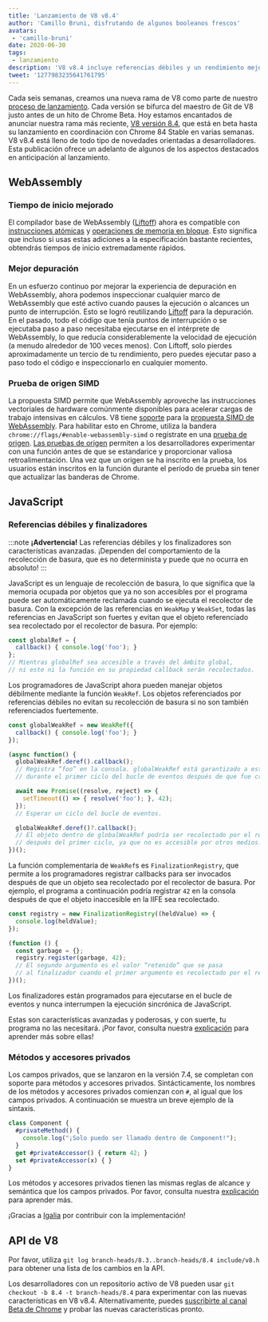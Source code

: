 ```yaml
---
title: 'Lanzamiento de V8 v8.4'
author: 'Camillo Bruni, disfrutando de algunos booleanos frescos'
avatars:
 - 'camillo-bruni'
date: 2020-06-30
tags:
 - lanzamiento
description: 'V8 v8.4 incluye referencias débiles y un rendimiento mejorado de WebAssembly.'
tweet: '1277983235641761795'
---
```

Cada seis semanas, creamos una nueva rama de V8 como parte de nuestro [proceso de lanzamiento](https://v8.dev/docs/release-process). Cada versión se bifurca del maestro de Git de V8 justo antes de un hito de Chrome Beta. Hoy estamos encantados de anunciar nuestra rama más reciente, [V8 versión 8.4](https://chromium.googlesource.com/v8/v8.git/+log/branch-heads/8.4), que está en beta hasta su lanzamiento en coordinación con Chrome 84 Stable en varias semanas. V8 v8.4 está lleno de todo tipo de novedades orientadas a desarrolladores. Esta publicación ofrece un adelanto de algunos de los aspectos destacados en anticipación al lanzamiento.

<!--truncate-->
## WebAssembly

### Tiempo de inicio mejorado

El compilador base de WebAssembly ([Liftoff](https://v8.dev/blog/liftoff)) ahora es compatible con [instrucciones atómicas](https://github.com/WebAssembly/threads) y [operaciones de memoria en bloque](https://github.com/WebAssembly/bulk-memory-operations). Esto significa que incluso si usas estas adiciones a la especificación bastante recientes, obtendrás tiempos de inicio extremadamente rápidos.

### Mejor depuración

En un esfuerzo continuo por mejorar la experiencia de depuración en WebAssembly, ahora podemos inspeccionar cualquier marco de WebAssembly que esté activo cuando pauses la ejecución o alcances un punto de interrupción.
Esto se logró reutilizando [Liftoff](https://v8.dev/blog/liftoff) para la depuración. En el pasado, todo el código que tenía puntos de interrupción o se ejecutaba paso a paso necesitaba ejecutarse en el intérprete de WebAssembly, lo que reducía considerablemente la velocidad de ejecución (a menudo alrededor de 100 veces menos). Con Liftoff, solo pierdes aproximadamente un tercio de tu rendimiento, pero puedes ejecutar paso a paso todo el código e inspeccionarlo en cualquier momento.

### Prueba de origen SIMD

La propuesta SIMD permite que WebAssembly aproveche las instrucciones vectoriales de hardware comúnmente disponibles para acelerar cargas de trabajo intensivas en cálculos. V8 tiene [soporte](https://v8.dev/features/simd) para la [propuesta SIMD de WebAssembly](https://github.com/WebAssembly/simd). Para habilitar esto en Chrome, utiliza la bandera `chrome://flags/#enable-webassembly-simd` o regístrate en una [prueba de origen](https://developers.chrome.com/origintrials/#/view_trial/-4708513410415853567). [Las pruebas de origen](https://github.com/GoogleChrome/OriginTrials/blob/gh-pages/developer-guide.md) permiten a los desarrolladores experimentar con una función antes de que se estandarice y proporcionar valiosa retroalimentación. Una vez que un origen se ha inscrito en la prueba, los usuarios están inscritos en la función durante el período de prueba sin tener que actualizar las banderas de Chrome.

## JavaScript

### Referencias débiles y finalizadores

:::note
**¡Advertencia!** Las referencias débiles y los finalizadores son características avanzadas. ¡Dependen del comportamiento de la recolección de basura, que es no determinista y puede que no ocurra en absoluto!
:::

JavaScript es un lenguaje de recolección de basura, lo que significa que la memoria ocupada por objetos que ya no son accesibles por el programa puede ser automáticamente reclamada cuando se ejecuta el recolector de basura. Con la excepción de las referencias en `WeakMap` y `WeakSet`, todas las referencias en JavaScript son fuertes y evitan que el objeto referenciado sea recolectado por el recolector de basura. Por ejemplo:

```js
const globalRef = {
  callback() { console.log('foo'); }
};
// Mientras globalRef sea accesible a través del ámbito global,
// ni este ni la función en su propiedad callback serán recolectados.
```

Los programadores de JavaScript ahora pueden manejar objetos débilmente mediante la función `WeakRef`. Los objetos referenciados por referencias débiles no evitan su recolección de basura si no son también referenciados fuertemente.

```js
const globalWeakRef = new WeakRef({
  callback() { console.log('foo'); }
});

(async function() {
  globalWeakRef.deref().callback();
  // Registra “foo” en la consola. globalWeakRef está garantizado a estar vivo
  // durante el primer ciclo del bucle de eventos después de que fue creado.

  await new Promise((resolve, reject) => {
    setTimeout(() => { resolve('foo'); }, 42);
  });
  // Esperar un ciclo del bucle de eventos.

  globalWeakRef.deref()?.callback();
  // El objeto dentro de globalWeakRef podría ser recolectado por el recolector de basura
  // después del primer ciclo, ya que no es accesible por otros medios.
})();
```

La función complementaria de `WeakRef`s es `FinalizationRegistry`, que permite a los programadores registrar callbacks para ser invocados después de que un objeto sea recolectado por el recolector de basura. Por ejemplo, el programa a continuación podría registrar `42` en la consola después de que el objeto inaccesible en la IIFE sea recolectado.

```js
const registry = new FinalizationRegistry((heldValue) => {
  console.log(heldValue);
});

(function () {
  const garbage = {};
  registry.register(garbage, 42);
  // El segundo argumento es el valor “retenido” que se pasa
  // al finalizador cuando el primer argumento es recolectado por el recolector de basura.
})();
```

Los finalizadores están programados para ejecutarse en el bucle de eventos y nunca interrumpen la ejecución sincrónica de JavaScript.

Estas son características avanzadas y poderosas, y con suerte, tu programa no las necesitará. ¡Por favor, consulta nuestra [explicación](https://v8.dev/features/weak-references) para aprender más sobre ellas!

### Métodos y accesores privados

Los campos privados, que se lanzaron en la versión 7.4, se completan con soporte para métodos y accesores privados. Sintácticamente, los nombres de los métodos y accesores privados comienzan con `#`, al igual que los campos privados. A continuación se muestra un breve ejemplo de la sintaxis.

```js
class Component {
  #privateMethod() {
    console.log("¡Solo puedo ser llamado dentro de Component!");
  }
  get #privateAccessor() { return 42; }
  set #privateAccessor(x) { }
}
```

Los métodos y accesores privados tienen las mismas reglas de alcance y semántica que los campos privados. Por favor, consulta nuestra [explicación](https://v8.dev/features/class-fields) para aprender más.

¡Gracias a [Igalia](https://twitter.com/igalia) por contribuir con la implementación!

## API de V8

Por favor, utiliza `git log branch-heads/8.3..branch-heads/8.4 include/v8.h` para obtener una lista de los cambios en la API.

Los desarrolladores con un repositorio activo de V8 pueden usar `git checkout -b 8.4 -t branch-heads/8.4` para experimentar con las nuevas características en V8 v8.4. Alternativamente, puedes [suscribirte al canal Beta de Chrome](https://www.google.com/chrome/browser/beta.html) y probar las nuevas características pronto.
